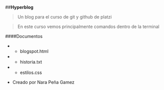 ##**Hyperblog** 
>Un blog para el curso de git y github de platzi

> En este curso vemos principalmente comandos dentro de la terminal

####Documentos
 - - blogspot.html
 - - historia.txt
 - - estilos.css
 
 
>  


- Creado por Nara Peña Gamez
